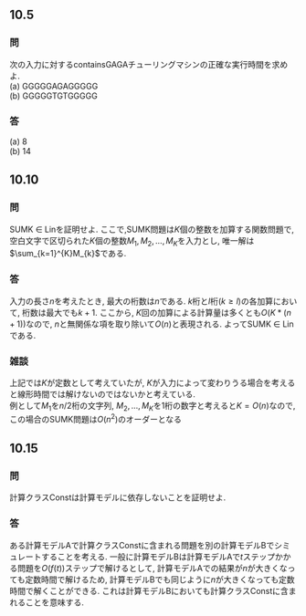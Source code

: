 
## 10.5
### 問
次の入力に対するcontainsGAGAチューリングマシンの正確な実行時間を求めよ.  
(a) GGGGGAGAGGGGG  
(b) GGGGGTGTGGGGG

### 答
(a) 8   
(b) 14

## 10.10
### 問
SUMK $\in$ Linを証明せよ. ここで,SUMK問題は$K$個の整数を加算する関数問題で, 空白文字で区切られた$K$個の整数$M_{1}, M_{2}, ..., M_{K}$を入力とし, 唯一解は$\sum_{k=1}^{K}M_{k}$である.
### 答
入力の長さ$n$を考えたとき, 最大の桁数は$n$である. $k$桁と$l$桁($k \ge l$)の各加算において, 桁数は最大でも$k+1$. ここから, $K$回の加算による計算量は多くとも$O(K*(n+1))$なので, $n$と無関係な項を取り除いて$O(n)$と表現される. よってSUMK $\in$ Linである.

### 雑談
上記では$K$が定数として考えていたが, $K$が入力によって変わりうる場合を考えると線形時間では解けないのではないかと考えている.  
例として$M_{1}$を$n/2$桁の文字列, $M_{2}, ..., M_{K}$を1桁の数字と考えると$K=O(n)$なので, この場合のSUMK問題は$O(n^2)$のオーダーとなる


## 10.15
### 問
計算クラスConstは計算モデルに依存しないことを証明せよ.
### 答
ある計算モデルAで計算クラスConstに含まれる問題を別の計算モデルBでシミュレートすることを考える. 一般に計算モデルBは計算モデルAで$t$ステップかかる問題を$O(f(t))$ステップで解けるとして, 計算モデルAでの結果が$n$が大きくなっても定数時間で解けるため, 計算モデルBでも同じように$n$が大きくなっても定数時間で解くことができる. これは計算モデルBにおいても計算クラスConstに含まれることを意味する.
